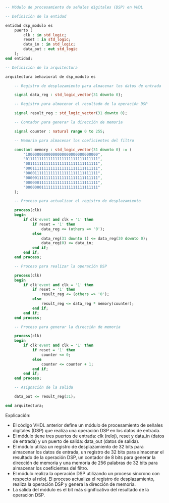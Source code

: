 ```vhdl
-- Módulo de procesamiento de señales digitales (DSP) en VHDL

-- Definición de la entidad

entidad dsp_modulo es
    puerto (
        clk : in std_logic;
        reset : in std_logic;
        data_in : in std_logic;
        data_out : out std_logic
    );
end entidad;

-- Definición de la arquitectura

arquitectura behavioral de dsp_modulo es

    -- Registro de desplazamiento para almacenar los datos de entrada

    signal data_reg : std_logic_vector(31 downto 0);

    -- Registro para almacenar el resultado de la operación DSP

    signal result_reg : std_logic_vector(31 downto 0);

    -- Contador para generar la dirección de memoria

    signal counter : natural range 0 to 255;

    -- Memoria para almacenar los coeficientes del filtro

    constant memory : std_logic_vector(31 downto 0) := (
        "10000000000000000000000000000000",
        "01111111111111111111111111111111",
        "00111111111111111111111111111111",
        "00011111111111111111111111111111",
        "00001111111111111111111111111111",
        "00000111111111111111111111111111",
        "00000011111111111111111111111111",
        "00000001111111111111111111111111"
    );

    -- Proceso para actualizar el registro de desplazamiento

    process(clk)
    begin
        if clk'event and clk = '1' then
            if reset = '1' then
                data_reg <= (others => '0');
            else
                data_reg(31 downto 1) <= data_reg(30 downto 0);
                data_reg(0) <= data_in;
            end if;
        end if;
    end process;

    -- Proceso para realizar la operación DSP

    process(clk)
    begin
        if clk'event and clk = '1' then
            if reset = '1' then
                result_reg <= (others => '0');
            else
                result_reg <= data_reg * memory(counter);
            end if;
        end if;
    end process;

    -- Proceso para generar la dirección de memoria

    process(clk)
    begin
        if clk'event and clk = '1' then
            if reset = '1' then
                counter <= 0;
            else
                counter <= counter + 1;
            end if;
        end if;
    end process;

    -- Asignación de la salida

    data_out <= result_reg(31);

end arquitectura;
```

Explicación:

* El código VHDL anterior define un módulo de procesamiento de señales digitales (DSP) que realiza una operación DSP en los datos de entrada.
* El módulo tiene tres puertos de entrada: clk (reloj), reset y data_in (datos de entrada) y un puerto de salida: data_out (datos de salida).
* El módulo utiliza un registro de desplazamiento de 32 bits para almacenar los datos de entrada, un registro de 32 bits para almacenar el resultado de la operación DSP, un contador de 8 bits para generar la dirección de memoria y una memoria de 256 palabras de 32 bits para almacenar los coeficientes del filtro.
* El módulo realiza la operación DSP utilizando un proceso síncrono con respecto al reloj. El proceso actualiza el registro de desplazamiento, realiza la operación DSP y genera la dirección de memoria.
* La salida del módulo es el bit más significativo del resultado de la operación DSP.